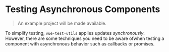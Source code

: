 # Testing Asynchronous Components

> An example project will be made available.

To simplify testing, `vue-test-utils` applies updates _synchronously_. However, there are some techniques you need to be aware ofwhen testing a component with asynchronous behavior such as callbacks or promises.


